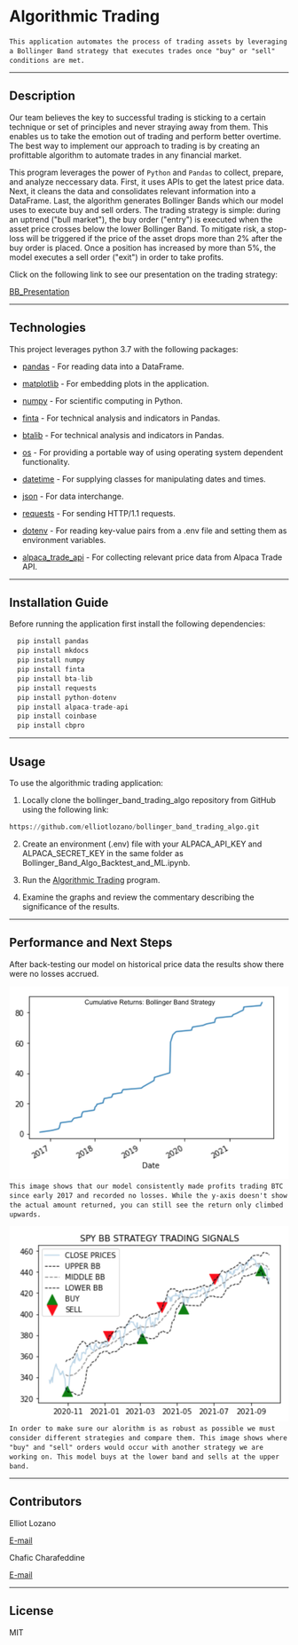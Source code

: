 # Algorithmic Trading
`This application automates the process of trading assets by leveraging a Bollinger Band strategy that executes trades once "buy" or "sell" conditions are met.`

---

## Description

Our team believes the key to successful trading is sticking to a certain technique or set of principles and never straying away from them. This enables us to take the emotion out of trading and perform better overtime. The best way to implement our approach to trading is by creating an profittable algorithm to automate trades in any financial market. 

This program leverages the power of `Python` and `Pandas` to collect, prepare, and analyze neccessary data. First, it uses APIs to get the latest price data. Next, it cleans the data and consolidates relevant information into a DataFrame. Last, the algorithm generates Bollinger Bands which our model uses to execute buy and sell orders. The trading strategy is simple: during an uptrend ("bull market"), the buy order ("entry") is executed when the asset price crosses below the lower Bollinger Band. To mitigate risk, a stop-loss will be triggered if the price of the asset drops more than 2% after the buy order is placed. Once a position has increased by more than 5%, the model executes a sell order ("exit") in order to take profits.

Click on the following link to see our presentation on the trading strategy:

[BB_Presentation](https://docs.google.com/presentation/d/1kOMUL6ZyVVP1Z6Sr-A5al8_2ikxAZsnAl3Idg94fg4Y/edit#slide=id.gf69e52f923_0_112)

---

## Technologies

This project leverages python 3.7 with the following packages:

* [pandas](https://github.com/pandas-dev/pandas) - For reading data into a DataFrame.

* [matplotlib](https://matplotlib.org/stable/users/index.html) - For embedding plots in the application.

* [numpy](https://github.com/numpy/numpy) - For scientific computing in Python.

* [finta](https://pypi.org/project/finta/) - For technical analysis and indicators in Pandas.

* [btalib](https://pypi.org/project/bta-lib/) - For technical analysis and indicators in Pandas.

* [os](https://docs.python.org/3/library/os.html) - For providing a portable way of using operating system dependent functionality.

* [datetime](https://docs.python.org/3/library/datetime.html) - For supplying classes for manipulating dates and times.

* [json](https://docs.python.org/3/library/json.html) - For data interchange.

* [requests](https://docs.python-requests.org/en/master/index.html) - For sending HTTP/1.1 requests.

* [dotenv](https://pypi.org/project/python-dotenv/) - For reading key-value pairs from a .env file and setting them as environment variables.

* [alpaca_trade_api](https://alpaca.markets/docs/api-documentation/) - For collecting relevant price data from Alpaca Trade API.

---

## Installation Guide

Before running the application first install the following dependencies:

```python
  pip install pandas
  pip install mkdocs
  pip install numpy
  pip install finta
  pip install bta-lib
  pip install requests
  pip install python-dotenv
  pip install alpaca-trade-api
  pip install coinbase
  pip install cbpro
```

---

## Usage

To use the algorithmic trading application:

1. Locally clone the bollinger_band_trading_algo repository from GitHub using the following link:

```python
https://github.com/elliotlozano/bollinger_band_trading_algo.git
```

2. Create an environment (.env) file with your ALPACA_API_KEY and ALPACA_SECRET_KEY in the same folder as Bollinger_Band_Algo_Backtest_and_ML.ipynb.

3. Run the [Algorithmic Trading](Bollinger_Band_Algo_Backtest_and_ML.ipynb) program.

4. Examine the graphs and review the commentary describing the significance of the results.

---

## Performance and Next Steps

After back-testing our model on historical price data the results show there were no losses accrued.

![Cumulative Profit](cumulative_profit.png)
`This image shows that our model consistently made profits trading BTC since early 2017 and recorded no losses. While the y-axis doesn't show the actual amount returned, you can still see the return only climbed upwards.`

![Alternative Strategy](alternative_strategy.png)
`In order to make sure our alorithm is as robust as possible we must consider different strategies and compare them. This image shows where "buy" and "sell" orders would occur with another strategy we are working on. This model buys at the lower band and sells at the upper band.`

---

## Contributors

Elliot Lozano

[E-mail](elliotlozano95@gmail.com)

Chafic Charafeddine

[E-mail](chafic1995@gmail.com)

---

## License

MIT